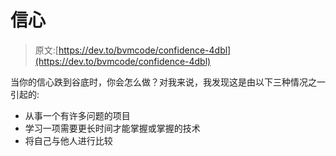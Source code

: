# 信心

> 原文:[https://dev.to/bvmcode/confidence-4dbl](https://dev.to/bvmcode/confidence-4dbl)

当你的信心跌到谷底时，你会怎么做？对我来说，我发现这是由以下三种情况之一引起的:

*   从事一个有许多问题的项目
*   学习一项需要更长时间才能掌握或掌握的技术
*   将自己与他人进行比较